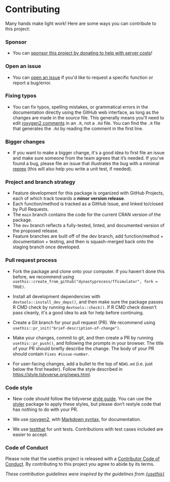 # Contributing

Many hands make light work! Here are some ways you can contribute to this project:

### Sponsor
- You can [sponsor this project by donating to help with server costs](https://github.com/sponsors/tanho63)!

### Open an issue

- You can [open an issue](https://github.com/DynastyProcess/ffsimulator/issues/new/choose) if you'd like to request a specific function or report a bug/error.

### Fixing typos

*   You can fix typos, spelling mistakes, or grammatical errors in the documentation directly using the GitHub web interface, as long as the changes are made in the _source_ file. This generally means you'll need to edit [roxygen2 comments](https://roxygen2.r-lib.org/articles/roxygen2.html) in an `.R`, not a `.Rd` file. 
You can find the `.R` file that generates the `.Rd` by reading the comment in the first line.

### Bigger changes

*   If you want to make a bigger change, it's a good idea to first file an issue and make sure someone from the team agrees that it’s needed. If you’ve found a bug, please file an issue that illustrates the bug with a minimal 
[reprex](https://www.tidyverse.org/help/#reprex) (this will also help you write a unit test, if needed).

### Project and branch strategy

*   Feature development for this package is organized with GitHub Projects, each of which track towards a **minor version release**.
*   Each function/method is tracked as a GitHub Issue, and linked to/closed by Pull Requests.
*   The `main` branch contains the code for the current CRAN version of the package.
*   The `dev` branch reflects a fully-tested, linted, and documented version of the proposed release.
*   Feature branches are built off of the dev branch, add function/method + documentation + testing, and then is squash-merged back onto the staging branch once developed. 

### Pull request process

*   Fork the package and clone onto your computer. If you haven't done this before, we recommend using `usethis::create_from_github("dynastyprocess/ffsimulator", fork = TRUE)`.

*   Install all development dependencies with `devtools::install_dev_deps()`, and then make sure the package passes R CMD check by running `devtools::check()`. 
    If R CMD check doesn't pass cleanly, it's a good idea to ask for help before continuing. 
*   Create a Git branch for your pull request (PR). We recommend using `usethis::pr_init("brief-description-of-change")`.

*   Make your changes, commit to git, and then create a PR by running `usethis::pr_push()`, and following the prompts in your browser.
    The title of your PR should briefly describe the change.
    The body of your PR should contain `Fixes #issue-number`.

*  For user-facing changes, add a bullet to the top of `NEWS.md` (i.e. just below the first header). Follow the style described in <https://style.tidyverse.org/news.html>.

### Code style

*   New code should follow the tidyverse [style guide](https://style.tidyverse.org). 
    You can use the [styler](https://CRAN.R-project.org/package=styler) package to apply these styles, but please don't restyle code that has nothing to do with your PR.  

*  We use [roxygen2](https://cran.r-project.org/package=roxygen2), with [Markdown syntax](https://roxygen2.r-lib.org/articles/rd-formatting.html), for documentation.  

*  We use [testthat](https://cran.r-project.org/package=testthat) for unit tests. 
   Contributions with test cases included are easier to accept.  

### Code of Conduct

Please note that the usethis project is released with a
[Contributor Code of Conduct](CODE_OF_CONDUCT.md). By contributing to this
project you agree to abide by its terms.

*These contribution guidelines were inspired by the guidelines from [{usethis}](https://github.com/r-lib/usethis)*
